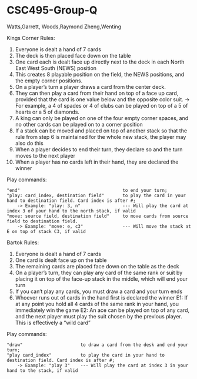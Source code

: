 # CSC495-Group-Q
Watts,Garrett, 
Woods,Raymond
Zheng,Wenting



Kings Corner Rules:

1. Everyone is dealt a hand of 7 cards
2. The deck is then placed face down on the table
3. One card each is dealt face up directly next to the deck in each North East West South (NEWS) position
4. This creates 8 playable position on the field, the NEWS positions, and the empty corner positions.
5. On a player’s turn a player draws a card from the center deck. 
6. They can then play a card from their hand on top of a face up card, provided that the card is one value below and the opposite color suit.
   -> For example, a 4 of spades or 4 of clubs can be played on top of a 5 of hearts or a 5 of diamonds.
7. A king can only be played on one of the four empty corner spaces, and no other cards can be played on to a corner position
8. If a stack can be moved and placed on top of another stack so that the rule from step 6 is maintained for the whole new stack, the player may also do this
9. When a player decides to end their turn, they declare so and the turn moves to the next player
10. When a player has no cards left in their hand, they are declared the winner

Play commands:

	"end" 										to end your turn;
	"play: card_index, destination field" 		to play the card in your hand to destination field. Card index is after #;
		-> Example: "play: 3, n"				--- Will play the card at index 3 of your hand to the north stack, if valid
	"move: source field, destination field"		to move cards from source field to destination field.
		-> Example: "move: e, c3"				--- Will move the stack at E on top of stack C3, if valid

		
		
		
Bartok Rules:

1. Everyone is dealt a hand of 7 cards
2. One card is dealt face up on the table
3. The remaining cards are placed face down on the table as the deck
4. On a player’s turn, they can play any card of the same rank or suit by placing it on top of the face-up stack in the middle, which will end your turn
5. If you can’t play any cards, you must draw a card and your turn ends
6. Whoever runs out of cards in the hand first is declared the winner
E1: If at any point you hold all 4 cards of the same rank in your hand, you immediately win the game
E2: An ace can be played on top of any card, and the next player must play the suit chosen by the previous player. This is effectively a “wild card”

Play commands:

	"draw"						to draw a card from the desk and end your turn;
	"play card_index"			to play the card in your hand to destination field. Card index is after #;
		-> Example: "play 3"    --- Will play the card at index 3 in your hand to the stack, if valid